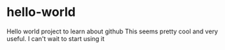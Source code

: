 # hello-world
Hello world project to learn about github
This seems pretty cool and very useful. 
I can't wait to start using it
